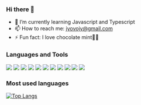 ### Hi there 👋

<!--
**badpeaches/badpeaches** is a ✨ _special_ ✨ repository because its `README.md` (this file) appears on your GitHub profile.
-->
- 🌱 I’m currently learning Javascript and Typescript
- 📫 How to reach me: jyovojy@gmail.com
- ⚡ Fun fact: I love chocolate mint🍫🍃

### Languages and Tools
<a href="javascrirpt:void(0)" target="_blank"><img src="https://img.shields.io/badge/html5-fff?style=flat&logo=html5&logoColor=E34F26"/></a>
<a href="javascrirpt:void(0)" target="_blank"><img src="https://img.shields.io/badge/css3-fff?style=flat&logo=css3&logoColor=1572B6"/></a>
<a href="javascrirpt:void(0)" target="_blank"><img src="https://img.shields.io/badge/javascript-333333?style=flat&logo=javascript&logoColor=F7DF1E"/></a>
<a href="javascrirpt:void(0)" target="_blank"><img src="https://img.shields.io/badge/react-333333?style=flat&logo=react&logoColor=61DAFB"/></a>
<a href="javascrirpt:void(0)" target="_blank"><img src="https://img.shields.io/badge/vscode-333333?style=flat&logo=visualstudiocode&logoColor=007ACC"/></a>
<a href="javascrirpt:void(0)" target="_blank"><img src="https://img.shields.io/badge/notion-fff?style=flat&logo=notion&logoColor=000000"/></a>
<a href="javascrirpt:void(0)" target="_blank"><img src="https://img.shields.io/badge/github-fff?style=flat&logo=github&logoColor=181717"/></a>
<a href="javascrirpt:void(0)" target="_blank"><img src="https://img.shields.io/badge/gitlab-fff?style=flat&logo=gitlab&logoColor=FC6D26"/></a>
<a href="javascrirpt:void(0)" target="_blank"><img src="https://img.shields.io/badge/figma-fff?style=flat&logo=figma&logoColor=F24E1E"/></a>
<a href="javascrirpt:void(0)" target="_blank"><img src="https://img.shields.io/badge/jira-fff?style=flat&logo=jira&logoColor=0052CC"/></a>
<a href="javascrirpt:void(0)" target="_blank"><img src="https://img.shields.io/badge/redmine-fff?style=flat&logo=redmine&logoColor=B32024"/></a>

<!--
### Github state
![Anurag's GitHub stats](https://github-readme-stats.vercel.app/api?username=badpeaches&show_icons=true&theme=dracula)
-->

### Most used languages
[![Top Langs](https://github-readme-stats.vercel.app/api/top-langs/?username=ljohm&layout=compact)](https://github.com/ljohm/github-readme-stats)
